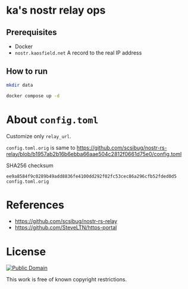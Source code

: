 # ka's nostr relay ops

## Prerequisites

- Docker
- `nostr.kaosfield.net` A record to the real IP address

## How to run

```sh
mkdir data

docker compose up -d
```

# About `config.toml`

Customize only `relay_url`.

`config.toml.orig` is same to https://github.com/scsibug/nostr-rs-relay/blob/b1957ab2b16b6ebba66aae504c2812f0661d75e0/config.toml

SHA256 checksum

```
ee9a8584f9c0289b49add8836fe4100dd292f02fc53cec86a296cfb52fded0d5  config.toml.orig
```

# References

- https://github.com/scsibug/nostr-rs-relay
- https://github.com/SteveLTN/https-portal

# License

[![Public Domain](http://i.creativecommons.org/p/mark/1.0/88x31.png)](http://creativecommons.org/publicdomain/mark/1.0/ "license")

This work is free of known copyright restrictions.
